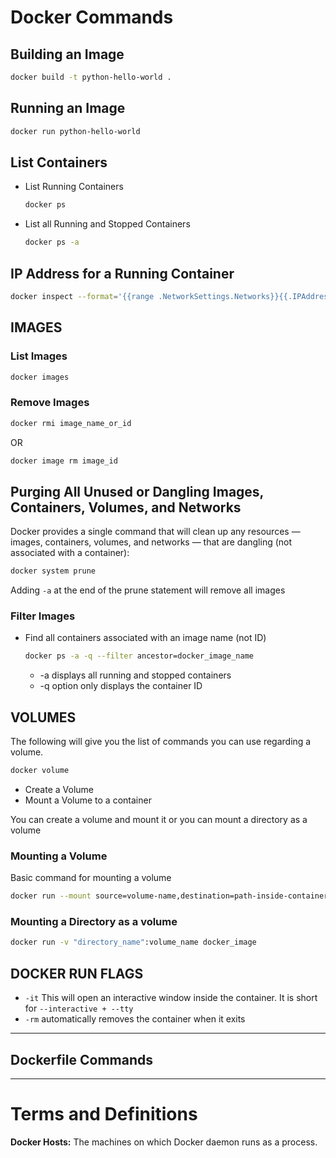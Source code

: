 # Docker Commands


## Building an Image
```bash
docker build -t python-hello-world .
```

## Running an Image
```bash
docker run python-hello-world
```

## List Containers
+ List Running Containers
  ```bash
  docker ps
  ```
+ List all Running and Stopped Containers
  ```bash
  docker ps -a
  ```
## IP Address for a Running Container
```bash
docker inspect --format='{{range .NetworkSettings.Networks}}{{.IPAddress}}{{end}}' <container_id>
```

## IMAGES
### List Images
```bash
docker images
```
### Remove Images
```bash
docker rmi image_name_or_id
```
OR
```bash
docker image rm image_id
```
## Purging All Unused or Dangling Images, Containers, Volumes, and Networks
Docker provides a single command that will clean up any resources — images, 
containers, volumes, and networks — that are dangling (not associated with a 
container):
```bash
docker system prune
```
Adding `-a` at the end of the prune statement will remove all images


### Filter Images
+ Find all containers associated with an image name (not ID)
  ```bash
  docker ps -a -q --filter ancestor=docker_image_name
  ```
  - -a displays all running and stopped containers
  - -q option only displays the container ID

## VOLUMES
The following will give you the list of commands you can use regarding a volume.
```bash
docker volume
```
+ Create a Volume
+ Mount a Volume to a container

You can create a volume and mount it or you can mount a directory as a volume

### Mounting a Volume
Basic command for mounting a volume
```bash
docker run --mount source=volume-name,destination=path-inside-container docker-images
```

### Mounting a Directory as a volume
```bash
docker run -v "directory_name":volume_name docker_image
```

## DOCKER RUN FLAGS
+ `-it` This will open an interactive window inside the container. It is short
  for `--interactive + --tty`
+ `-rm` automatically removes the container when it exits



---
## Dockerfile Commands
---

# Terms and Definitions
**Docker Hosts:** The machines on which Docker daemon runs as a process.